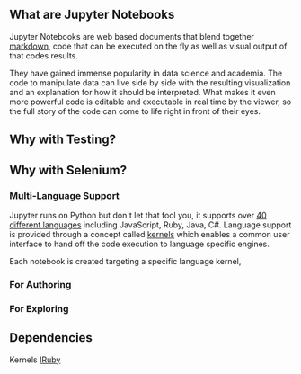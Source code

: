 

## What are Jupyter Notebooks

Jupyter Notebooks are web based documents that blend together [markdown](), code that can be executed on the fly as well as visual output of that codes results.  

They have gained immense popularity in data science and academia. The code to manipulate data can live side by side with the resulting visualization and an explanation for how it should be interpreted. What makes it even more powerful code is editable and executable in real time by the viewer, so the full story of the code can come to life right in front of their eyes. 

## Why with Testing?



## Why with Selenium?

### Multi-Language Support

Jupyter runs on Python but don't let that fool you, it supports over [40 different languages](https://github.com/jupyter/jupyter/wiki/Jupyter-kernels) including JavaScript, Ruby, Java, C#.  Language support is provided through a concept called [kernels](https://jupyter.readthedocs.io/en/latest/projects/kernels.html) which enables a common user interface to hand off the code execution to language specific engines. 

Each notebook is created targeting a specific language kernel, 

### For Authoring


### For Exploring



## Dependencies

Kernels
[IRuby](https://github.com/SciRuby/iruby)
